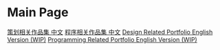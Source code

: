 # Main Page
<tabs group="Language">
    <tab id="CN" title="中文" group-key="CN">
        <procedure title="策划相关" id="DRP_C" >
            <a href="Design-related-portfolio-C.md">策划相关作品集 中文</a>
        </procedure>
        <procedure title="程序相关" id="PRP_C" >
            <a href="Programming-related-portfolio-C.md">程序相关作品集 中文</a>
        </procedure>
    </tab>
    <tab id="EN" title="English WIP" group-key="EN">
        <procedure title="Design Related" id="DRP_E" >
                <a href="Design-related-portfolio-E.md">Design Related Portfolio English Version (WIP)</a>
        </procedure>
        <procedure title="Program Related" id="PRP_E">
                <a href="Programming-related-portfolio-E.md">Programming Related Portfolio English Version (WIP)</a>
        </procedure>
    </tab>
</tabs>